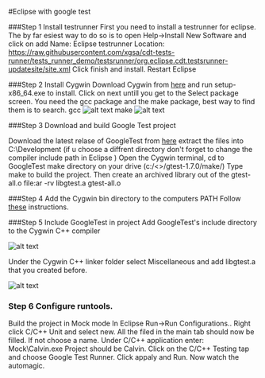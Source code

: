 #Eclipse with google test

###Step 1 Install testrunner
First you need to install a testrunner for eclipse. The by far esiest 
way to do so is to open Help->Install New Software and click on add
Name: Eclipse testrunner
Location: https://raw.githubusercontent.com/xgsa/cdt-tests-runner/tests_runner_demo/testsrunner/org.eclipse.cdt.testsrunner-updatesite/site.xml
Click finish and install.
Restart Eclipse

###Step 2 Install Cygwin
Download Cygwin from [here](https://www.cygwin.com/install.html) and run setup-x86_64.exe 
to install. Click on next untill you get to the Select package screen. You need the gcc 
package and the make package, best way to find them is to search.
gcc
![alt text](http://i.stack.imgur.com/wFapq.jpg "Logo Title Text 1")
make
![alt text](http://i.stack.imgur.com/2nxjA.jpg "Logo Title Text 1")

###Step 3 Download and build Google Test project

Download the latest relase of GoogleTest from [here](https://code.google.com/p/googletest/downloads/list) extract the files into C:\Development
(if u choose a diffrent directory don't forget to change the compiler include path in Eclipse )
Open the Cygwin terminal, cd to GoogleTest make directory on your drive (c:/<<yourpath>>/gtest-1.7.0/make/)
Type make to build the project. Then create an archived library out of the gtest-all.o file:ar -rv libgtest.a gtest-all.o


###Step 4 Add the Cygwin bin directory to the computers PATH
Follow [these](http://www.java.com/en/download/help/path.xml) instructions.


###Step 5 Include GoogleTest in project
Add GoogleTest's include directory to the Cygwin C++ compiler

![alt text](http://i.stack.imgur.com/Qs4Z2.png "Logo Title Text 1")

Under the Cygwin C++ linker folder select Miscellaneous and add libgtest.a that you created before.

![alt text](http://i.stack.imgur.com/WKi79.png "Logo Title Text 1")

### Step 6 Configure runtools.
Build the project in Mock mode
In Eclipse Run->Run Configurations.. 
Right click C/C++ Unit and select new.
All the filed in the main tab should now be filled. If not choose a name.
Under C/C++ application enter: Mock\Calvin.exe
Project should be Calvin. Click on the C/C++ Testing tap and choose Google Test Runner.
Click appaly and Run.
Now watch the automagic.

